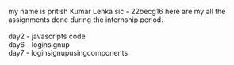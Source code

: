 my name is pritish Kumar Lenka
sic - 22becg16
here are my all the assignments done during the internship period.
<br>
<br>day2 - javascripts code
<br>day6 - loginsignup
<br>day7 - loginsignupusingcomponents

